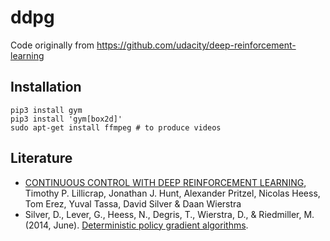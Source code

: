 # ddpg
Code originally from https://github.com/udacity/deep-reinforcement-learning
## Installation
```
pip3 install gym
pip3 install 'gym[box2d]'
sudo apt-get install ffmpeg # to produce videos
```
## Literature
 - [CONTINUOUS CONTROL WITH DEEP REINFORCEMENT LEARNING](https://arxiv.org/abs/1509.02971), Timothy P. Lillicrap, Jonathan J. Hunt, Alexander Pritzel, Nicolas Heess, Tom Erez, Yuval Tassa, David Silver & Daan Wierstra
 - Silver, D., Lever, G., Heess, N., Degris, T., Wierstra, D., & Riedmiller, M. (2014, June). [Deterministic policy gradient algorithms](http://www.jmlr.org/proceedings/papers/v32/silver14.pdf).
